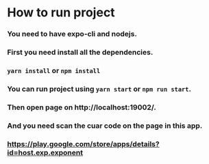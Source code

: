 # How to run project
### You need to have expo-cli and nodejs. 

### First you need install all the dependencies.
### `yarn install` or `npm install` 
### You can run project using `yarn start` or `npm run start`.
### Then open page on http://localhost:19002/.
### And you need scan the cuar code on the page in this app.
### https://play.google.com/store/apps/details?id=host.exp.exponent
